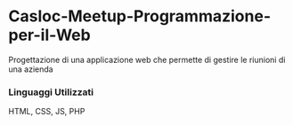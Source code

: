 # Casloc-Meetup-Programmazione-per-il-Web
Progettazione di una applicazione web che permette di gestire le riunioni di una azienda

### Linguaggi Utilizzati

HTML, CSS, JS, PHP
